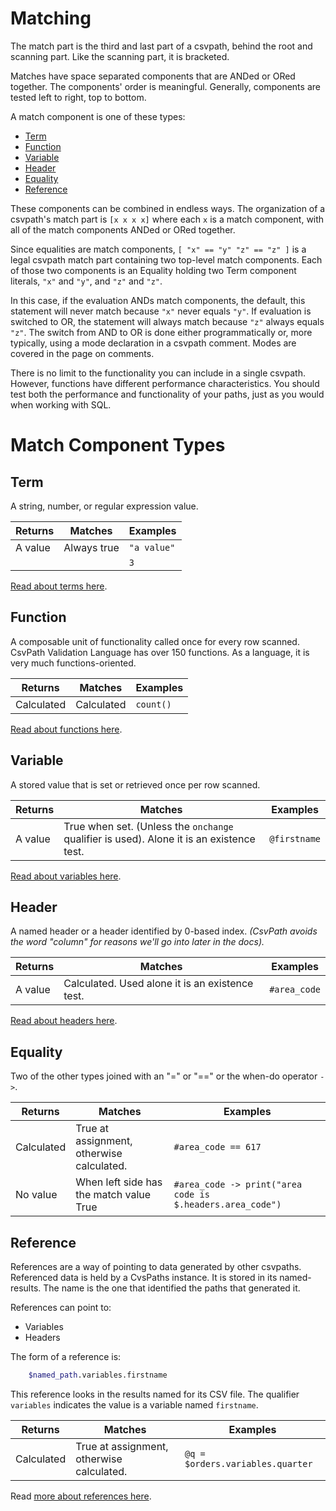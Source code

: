 <a name="matching"></a>

# Matching

The match part is the third and last part of a csvpath, behind the root and scanning part. Like the scanning part, it is bracketed.

Matches have space separated components that are ANDed or ORed together. The components' order is meaningful. Generally, components are tested left to right, top to bottom.

A match component is one of these types:

- [Term](#term)
- [Function](#function)
- [Variable](#variable)
- [Header](#header)
- [Equality](#equality)
- [Reference](#reference)

These components can be combined in endless ways. The organization of a csvpath's match part is `[x x x x]` where each `x` is a match component, with all of the match components ANDed or ORed together.

Since equalities are match components, `[ "x" == "y" "z" == "z" ]` is a legal csvpath match part containing two top-level match components. Each of those two components is an Equality holding two Term component literals, `"x"` and `"y"`, and `"z"` and `"z"`.

In this case, if the evaluation ANDs match components, the default, this statement will never match because `"x"` never equals `"y"`. If evaluation is switched to OR, the statement will always match because `"z"` always equals `"z"`. The switch from AND to OR is done either programmatically or, more typically, using a mode declaration in a csvpath comment. Modes are covered in the page on comments.

There is no limit to the functionality you can include in a single csvpath. However, functions have different performance characteristics. You should test both the performance and functionality of your paths, just as you would when working with SQL.


<a name="Components"></a>

# Match Component Types

<a name="term"></a>

## Term

A string, number, or regular expression value.

|Returns | Matches     | Examples        |
|--------|-------------|-----------------|
|A value | Always true | `"a value"`     |
|        |             | `3`     |

<a href='https://github.com/dk107dk/csvpath/blob/main/docs/terms.md'>Read about terms here</a>.


<a name="function"></a>

## Function

A composable unit of functionality called once for every row scanned. CsvPath Validation Language has over 150 functions. As a language, it is very much functions-oriented.

|Returns    | Matches    | Examples      |
|-----------|------------|---------------|
|Calculated | Calculated | `count()`     |

<a href='https://github.com/dk107dk/csvpath/blob/main/docs/functions.md'>Read about functions here</a>.


<a name="variable"></a>

## Variable

A stored value that is set or retrieved once per row scanned.

|Returns | Matches | Examples      |
|--------|---------|---------------|
|A value | True when set. (Unless the `onchange` qualifier is used). Alone it is an existence test. | `@firstname` |

<a href='https://github.com/dk107dk/csvpath/blob/main/docs/variables.md'>Read about variables here</a>.


<a name="header"></a>

## Header

A named header or a header identified by 0-based index.
_(CsvPath avoids the word "column" for reasons we'll go into later in the docs)._

|Returns | Matches | Examples      |
|--------|---------|---------------|
|A value | Calculated. Used alone it is an existence test. | `#area_code` |

<a href='https://github.com/dk107dk/csvpath/blob/main/docs/headers.md'>Read about headers here</a>.


<a name="equality"></a>

## Equality

Two of the other types joined with an "=" or "==" or the when-do operator `->`.

|Returns | Matches | Examples      |
|--------|---------|---------------|
|Calculated | True at assignment, otherwise calculated. | `#area_code == 617` |
|No value | When left side has the match value True | `#area_code -> print("area code is $.headers.area_code")` |


<a name="reference"></a>

## Reference

References are a way of pointing to data generated by other csvpaths. Referenced data is held by a CvsPaths instance. It is stored in its named-results. The name is the one that identified the paths that generated it.

References can point to:
- Variables
- Headers

The form of a reference is:

```bash
    $named_path.variables.firstname
```

This reference looks in the results named for its CSV file. The qualifier `variables` indicates the value is a variable named `firstname`.

|Returns    | Matches                                   | Examples               |
|-----------|-------------------------------------------|------------------------|
|Calculated | True at assignment, otherwise calculated. | `@q = $orders.variables.quarter` |


Read <a href='https://github.com/dk107dk/csvpath/blob/main/docs/references.md'>more about references here</a>.

